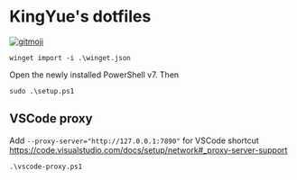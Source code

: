 # KingYue's dotfiles

[![gitmoji](https://img.shields.io/badge/gitmoji-%20😜%20😍-FFDD67.svg)](https://gitmoji.dev)

```pwsh
winget import -i .\winget.json
```

Open the newly installed PowerShell v7. Then

```pwsh
sudo .\setup.ps1
```

## VSCode proxy

Add `--proxy-server="http://127.0.0.1:7890"` for VSCode shortcut
https://code.visualstudio.com/docs/setup/network#_proxy-server-support

```pwsh
.\vscode-proxy.ps1
```
